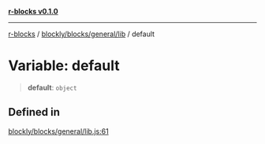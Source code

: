 [**r-blocks v0.1.0**](../../../../../README.md)

***

[r-blocks](../../../../../modules.md) / [blockly/blocks/general/lib](../README.md) / default

# Variable: default

> **default**: `object`

## Defined in

[blockly/blocks/general/lib.js:61](https://github.com/DhyeyMavani2003/r-blocks/blob/3c6fd2c845ebaab7af1ba61c432e0fe34ef7f334/src/pages/modules/blockly/blocks/general/lib.js#L61)

